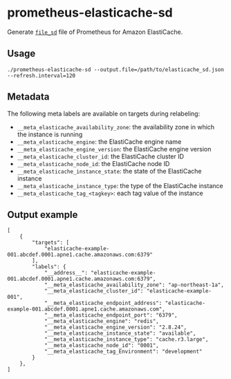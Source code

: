 # prometheus-elasticache-sd

Generate [`file_sd`](https://prometheus.io/docs/prometheus/latest/configuration/configuration/#file_sd_config) file of Prometheus for Amazon ElastiCache.

## Usage

```
./prometheus-elasticache-sd --output.file=/path/to/elasticache_sd.json --refresh.interval=120
```


## Metadata

The following meta labels are available on targets during relabeling:

- `__meta_elasticache_availability_zone`: the availability zone in which the instance is running
- `__meta_elasticache_engine`: the ElastiCache engine name
- `__meta_elasticache_engine_version`: the ElastiCache engine version
- `__meta_elasticache_cluster_id`: the ElastiCache cluster ID
- `__meta_elasticache_node_id`: the ElastiCache node ID
- `__meta_elasticache_instance_state`: the state of the ElastiCache instance
- `__meta_elasticache_instance_type`: the type of the ElastiCache instance
- `__meta_elasticache_tag_<tagkey>`: each tag value of the instance

## Output example

```
[
    {
        "targets": [
            "elasticache-example-001.abcdef.0001.apne1.cache.amazonaws.com:6379"
        ],
        "labels": {
            "__address__": "elasticache-example-001.abcdef.0001.apne1.cache.amazonaws.com:6379",
            "__meta_elasticache_availability_zone": "ap-northeast-1a",
            "__meta_elasticache_cluster_id": "elasticache-example-001",
            "__meta_elasticache_endpoint_address": "elasticache-example-001.abcdef.0001.apne1.cache.amazonaws.com",
            "__meta_elasticache_endpoint_port": "6379",
            "__meta_elasticache_engine": "redis",
            "__meta_elasticache_engine_version": "2.8.24",
            "__meta_elasticache_instance_state": "available",
            "__meta_elasticache_instance_type": "cache.r3.large",
            "__meta_elasticache_node_id": "0001",
            "__meta_elasticache_tag_Environment": "development"
        }
    },
]
```

